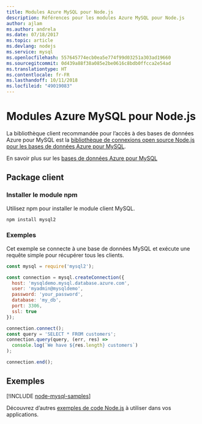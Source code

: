 ```yaml
---
title: Modules Azure MySQL pour Node.js
description: Références pour les modules Azure MySQL pour Node.js
author: ajlam
ms.author: andrela
ms.date: 07/18/2017
ms.topic: article
ms.devlang: nodejs
ms.service: mysql
ms.openlocfilehash: 557645774ecb0ea5e774f99d03251a303ad19660
ms.sourcegitcommit: 0d439a88f38a085e2be0616c8bdb0ffcca2e54ad
ms.translationtype: HT
ms.contentlocale: fr-FR
ms.lasthandoff: 10/11/2018
ms.locfileid: "49019083"
---
```

# <a name="azure-mysql-modules-for-nodejs"></a>Modules Azure MySQL pour Node.js

La bibliothèque client recommandée pour l’accès à des bases de données Azure pour MySQL est la [bibliothèque de connexions open source Node.js pour les bases de données Azure pour MySQL](https://github.com/sidorares/node-mysql2). 

En savoir plus sur les [bases de données Azure pour MySQL](https://docs.microsoft.com/azure/MySQL/)

## <a name="client-package"></a>Package client

### <a name="install-the-npm-module"></a>Installer le module npm

Utilisez npm pour installer le module client MySQL.

```bash
npm install mysql2
```   

### <a name="example"></a>Exemples

Cet exemple se connecte à une base de données MySQL et exécute une requête simple pour récupérer tous les clients.

```javascript
const mysql = require('mysql2');

const connection = mysql.createConnection({
  host: 'mysqldemo.mysql.database.azure.com',
  user: 'myadmin@mysqldemo',
  password: 'your_password',
  database: 'my_db',
  port: 3306,
  ssl: true
});

connection.connect();
const query = 'SELECT * FROM customers';
connection.query(query, (err, res) =>
  console.log(`We have ${res.length} customers`)
);

connection.end();
```

## <a name="samples"></a>Exemples

[!INCLUDE [node-mysql-samples](../docs-ref-conceptual/includes/mysql-samples.md)]

Découvrez d’autres [exemples de code Node.js](https://azure.microsoft.com/resources/samples/?platform=nodejs) à utiliser dans vos applications.
